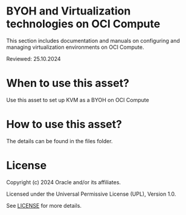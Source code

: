# BYOH and Virtualization technologies on OCI Compute


This section includes documentation and manuals on configuring and managing virtualization environments on OCI Compute.

Reviewed: 25.10.2024
 
# When to use this asset?
 
Use this asset to set up KVM as a BYOH on OCI Compute
 
# How to use this asset?
 
The details can be found in the files folder.

# License

Copyright (c) 2024 Oracle and/or its affiliates.

Licensed under the Universal Permissive License (UPL), Version 1.0.

See [LICENSE](https://github.com/oracle-devrel/technology-engineering/blob/main/LICENSE) for more details.